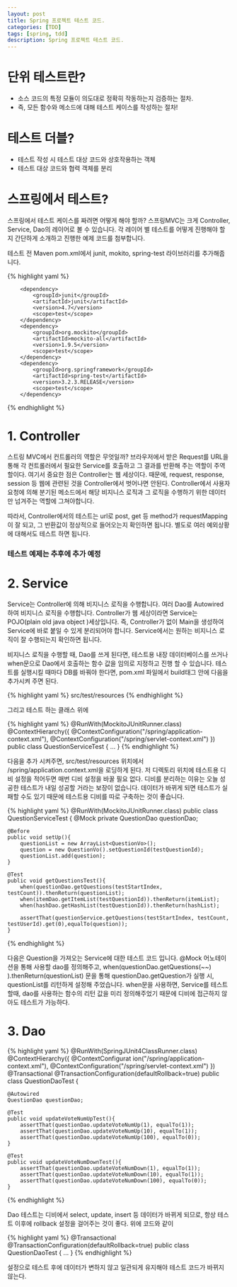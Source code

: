 ```yaml
---
layout: post
title: Spring 프로젝트 테스트 코드.
categories: [TDD]
tags: [spring, tdd]
description: Spring 프로젝트 테스트 코드.
---
```


# 단위 테스트란?
* 소스 코드의 특정 모듈이 의도대로 정확히 작동하는지 검증하는 절차.
* 즉, 모든 함수와 메소드에 대해 테스트 케이스를 작성하는 절차!

# 테스트 더블?
* 테스트 작성 시 테스트 대상 코드와 상호작용하는 객체
* 테스트 대상 코드와 협력 객체를 분리

# 스프링에서 테스트?

스프링에서 테스트 케이스를 짜려면 어떻게 해야 할까?
스프링MVC는 크게 Controller, Service, Dao의 레이어로 볼 수 있습니다. 각 레이어 별 테스트를 어떻게 진행해야 할지 간단하게 소개하고 진행한 예제 코드를 첨부합니다.

테스트 전 Maven pom.xml에서 junit, mokito, spring-test 라이브러리를 추가해줍니다.

{% highlight yaml %}
<!-- Test -->
        <dependency>
            <groupId>junit</groupId>
            <artifactId>junit</artifactId>
            <version>4.7</version>
            <scope>test</scope>
        </dependency>
        <dependency>
            <groupId>org.mockito</groupId>
            <artifactId>mockito-all</artifactId>
            <version>1.9.5</version>
            <scope>test</scope>
        </dependency>
        <dependency>
            <groupId>org.springframework</groupId>
            <artifactId>spring-test</artifactId>
            <version>3.2.3.RELEASE</version>
            <scope>test</scope>
        </dependency>
{% endhighlight %}


# 1. Controller
스트링 MVC에서 컨트롤러의 역할은 무엇일까? 브라우저에서 받은 Request를 URL을 통해 각 컨트롤러에서 필요한 Service를 호출하고 그 결과를 반환해 주는 역할이 주역할이다.
여기서 중요한 점은 Controller는 웹 세상이다. 때문에, request, response, session 등 웹에 관련된 것을 Controller에서 벗어나면 안된다. Controller에서 사용자 요청에 의해 분기된 메소드에서 해당 비지니스 로직과 그 로직을 수행하기 위한 데이터만 넘겨주는 역할에 그쳐야합니다.

따라서, Controller에서의 테스트는 url로 post, get 등 method가 requestMapping이 잘 되고, 그 반환값이 정상적으로 들어오는지 확인하면 됩니다. 별도로 여러 예외상황에 대해서도 테스트 하면 됩니다.


### 테스트 예제는 추후에 추가 예정


# 2. Service
Service는 Controller에 의해 비지니스 로직을 수행합니다. 여러 Dao를 Autowired 하여 비지니스 로직을 수행합니다. Controller가 웹 세상이라면 Service는 POJO(plain old java object )세상입니다. 즉, Controller가 없이 Main을 생성하여 Service에 바로 붙일 수 있게 분리되어야 합니다. Service에서는 원하는 비지니스 로직이 잘 수행되는지 확인하면 됩니다.

비지니스 로직을 수행할 때, Dao를 쓰게 된다면, 테스트용 내장 데이터베이스를 쓰거나 when문으로 Dao에서 호출하는 함수 값을 임의로 지정하고 진행 할 수 있습니다.
테스트를 실행시킬 때마다 DB를 바꿔야 한다면, pom.xml 파일에서 build태그 안에 다음을 추가시켜 주면 된다.

{% highlight yaml %}
<testResources>
    <testResource>
        <directory>src/test/resources</directory>
    </testResource>
</testResources>
{% endhighlight %}

그리고 테스트 하는 클래스 위에 

{% highlight yaml %}
@RunWith(MockitoJUnitRunner.class)
@ContextHierarchy({
    @ContextConfiguration("/spring/application-context.xml"),
    @ContextConfiguration("/spring/servlet-context.xml")
})
public class QuestionServiceTest {
    ...
}
{% endhighlight %}

다음을 추가 시켜주면, src/test/resources 위치에서 /spring/application.context.xml을 로딩하게 된다. 저 디렉토리 위치에 테스트용 디비 설정을 적어두면 매번 디비 설정을 바꿀 필요 없다. 디비를 분리하는 이유는 오늘 성공한 테스트가 내일 성공할 거라는 보장이 없습니다. 데이터가 바뀌게 되면 테스트가 실패할 수도 있기 때문에 테스트용 디비를 따로 구축하는 것이 좋습니다.

{% highlight yaml %}
@RunWith(MockitoJUnitRunner.class)
public class QuestionServiceTest {
    @Mock
    private QuestionDao questionDao;

    @Before
    public void setUp(){
        questionList = new ArrayList<QuestionVo>();
        question = new QuestionVo().setQuestionId(testQuestionId);
        questionList.add(question);
    }
    
    @Test
    public void getQuestionsTest(){
        when(questionDao.getQuestions(testStartIndex, testCount)).thenReturn(questionList);
        when(itemDao.getItemList(testQuestionId)).thenReturn(itemList);
        when(hashDao.getHashList(testQuestionId)).thenReturn(hashList);
        
        assertThat(questionService.getQuestions(testStartIndex, testCount, testUserId).get(0),equalTo(question));
    }
{% endhighlight %}

다음은 Question을 가져오는 Service에 대한 테스트 코드 입니다.
@Mock 어노테이션을 통해 사용할 dao를 정의해주고, when(questionDao.getQuestions(~~) ).thenReturn(questionList) 문을 통해 questionDao.getQuestion가 실행 시, questionList를 리턴하게 설정해 주었습니다. when문을 사용하면, Service를 테스트 할때, dao를 사용하는 함수의 리턴 값을 미리 정의해주었기 때문에 디비에 접근하지 않아도 테스트가 가능하다.

# 3. Dao

{% highlight yaml %}
@RunWith(SpringJUnit4ClassRunner.class)
@ContextHierarchy({
    @ContextConfigurat
    ion("/spring/application-context.xml"),
    @ContextConfiguration("/spring/servlet-context.xml")
})
@Transactional
@TransactionConfiguration(defaultRollback=true)
public class QuestionDaoTest {
    
    @Autowired
    QuestionDao questionDao;
    
    @Test
    public void updateVoteNumUpTest(){
        assertThat(questionDao.updateVoteNumUp(1), equalTo(1));
        assertThat(questionDao.updateVoteNumUp(10), equalTo(1));
        assertThat(questionDao.updateVoteNumUp(100), equalTo(0));
    }
    
    @Test
    public void updateVoteNumDownTest(){
        assertThat(questionDao.updateVoteNumDown(1), equalTo(1));
        assertThat(questionDao.updateVoteNumDown(10), equalTo(1));
        assertThat(questionDao.updateVoteNumDown(100), equalTo(0));
    }
{% endhighlight %}

Dao 테스트는 디비에서 select, update, insert 등 데이터가 바뀌게 되므로, 항상 테스트 이후에 rollback 설정을 걸어주는 것이 좋다.
위에 코드와 같이 

{% highlight yaml %}
@Transactional
@TransactionConfiguration(defaultRollback=true)
public class QuestionDaoTest {
    ...
}
{% endhighlight %}

설정으로 테스트 후에 데이터가 변하지 않고 일관되게 유지해야 테스트 코드가 바뀌지 않는다.
